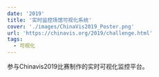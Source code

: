 ```yaml
---
date: '2019'
title: '实时监控场馆可视化系统'
cover: './images/ChinaVis2019_Poster.png'
url: 'https://chinavis.org/2019/challenge.html'
tags:
  - 可视化
---
```


参与Chinavis2019比赛制作的实时可视化监控平台。
